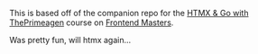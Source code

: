 This is based off of the companion repo for the [HTMX & Go with ThePrimeagen](https://frontendmasters.com/courses/htmx) course on [Frontend Masters](https://frontendmasters.com).

Was pretty fun, will htmx again...
